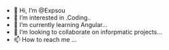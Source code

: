- 👋 Hi, I’m @Expsou
- 👀 I’m interested in .Coding..
- 🌱 I’m currently learning Angular...
- 💞️ I’m looking to collaborate on inforpmatic projects...
- 📫 How to reach me  ...

<!---
Expsou/Expsou is a ✨ special ✨ repository because its `README.md` (this file) appears on your GitHub profile.
You can click the Preview link to take a look at your changes.
--->
